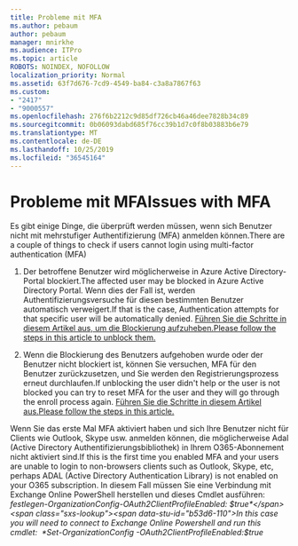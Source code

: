 ```yaml
---
title: Probleme mit MFA
ms.author: pebaum
author: pebaum
manager: mnirkhe
ms.audience: ITPro
ms.topic: article
ROBOTS: NOINDEX, NOFOLLOW
localization_priority: Normal
ms.assetid: 63f7d676-7cd9-4549-ba84-c3a8a7867f63
ms.custom:
- "2417"
- "9000557"
ms.openlocfilehash: 276f6b2212c9d85df726cb46a46dee7828b34c89
ms.sourcegitcommit: 0b06093dabd685f76cc39b1d7c0f8b03883b6e79
ms.translationtype: MT
ms.contentlocale: de-DE
ms.lasthandoff: 10/25/2019
ms.locfileid: "36545164"
---
```

# <a name="issues-with-mfa"></a><span data-ttu-id="b53d6-102">Probleme mit MFA</span><span class="sxs-lookup"><span data-stu-id="b53d6-102">Issues with MFA</span></span>
<span data-ttu-id="b53d6-103">Es gibt einige Dinge, die überprüft werden müssen, wenn sich Benutzer nicht mit mehrstufiger Authentifizierung (MFA) anmelden können.</span><span class="sxs-lookup"><span data-stu-id="b53d6-103">There are a couple of things to check if users cannot login using multi-factor authentication (MFA)</span></span>

1. <span data-ttu-id="b53d6-104">Der betroffene Benutzer wird möglicherweise in Azure Active Directory-Portal blockiert.</span><span class="sxs-lookup"><span data-stu-id="b53d6-104">The affected user may be blocked in Azure Active Directory Portal.</span></span> <span data-ttu-id="b53d6-105">Wenn dies der Fall ist, werden Authentifizierungsversuche für diesen bestimmten Benutzer automatisch verweigert.</span><span class="sxs-lookup"><span data-stu-id="b53d6-105">If that is the case, Authentication attempts for that specific user will be automatically denied.</span></span> [<span data-ttu-id="b53d6-106">Führen Sie die Schritte in diesem Artikel aus, um die Blockierung aufzuheben.</span><span class="sxs-lookup"><span data-stu-id="b53d6-106">Please follow the steps in this article to unblock them.</span></span>](https://docs.microsoft.com/azure/active-directory/authentication/howto-mfa-mfasettings#block-and-unblock-users)

2. <span data-ttu-id="b53d6-107">Wenn die Blockierung des Benutzers aufgehoben wurde oder der Benutzer nicht blockiert ist, können Sie versuchen, MFA für den Benutzer zurückzusetzen, und Sie werden den Registrierungsprozess erneut durchlaufen.</span><span class="sxs-lookup"><span data-stu-id="b53d6-107">If unblocking the user didn't help or the user is not blocked you can try to reset MFA for the user and they will go through the enroll process again.</span></span> [<span data-ttu-id="b53d6-108">Führen Sie die Schritte in diesem Artikel aus.</span><span class="sxs-lookup"><span data-stu-id="b53d6-108">Please follow the steps in this article.</span></span>](https://docs.microsoft.com/azure/active-directory/authentication/howto-mfa-userdevicesettings#require-users-to-provide-contact-methods-again)

<span data-ttu-id="b53d6-109">Wenn Sie das erste Mal MFA aktiviert haben und sich Ihre Benutzer nicht für Clients wie Outlook, Skype usw. anmelden können, die möglicherweise Adal (Active Directory Authentifizierungsbibliothek) in Ihrem O365-Abonnement nicht aktiviert sind.</span><span class="sxs-lookup"><span data-stu-id="b53d6-109">If this is the first time you enabled MFA and your users are unable to login to non-browsers clients such as Outlook, Skype, etc, perhaps ADAL (Active Directory Authentication Library) is not enabled on your O365 subscription.</span></span> <span data-ttu-id="b53d6-110">In diesem Fall müssen Sie eine Verbindung mit Exchange Online PowerShell herstellen und dieses Cmdlet ausführen:  *festlegen-OrganizationConfig-OAuth2ClientProfileEnabled: $true*</span><span class="sxs-lookup"><span data-stu-id="b53d6-110">In this case you will need to connect to Exchange Online Powershell and run this cmdlet:  *Set-OrganizationConfig -OAuth2ClientProfileEnabled:$true*</span></span>